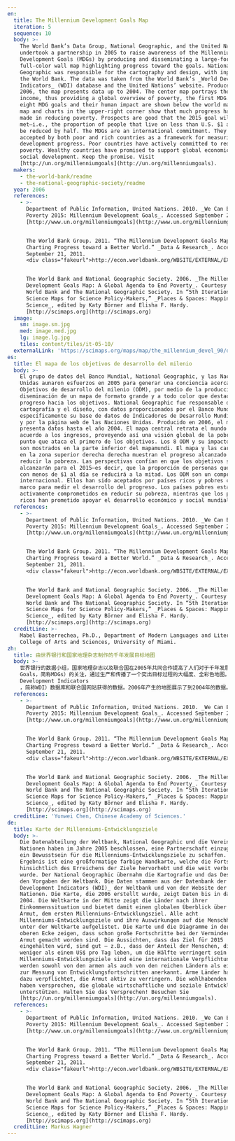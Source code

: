 ```yaml
---
en:
  title: The Millennium Development Goals Map
  iteration: 5
  sequence: 10
  body: >-
    The World Bank’s Data Group, National Geographic, and the United Nations
    undertook a partnership in 2005 to raise awareness of the Millennium
    Development Goals (MDGs) by producing and disseminating a large-format,
    full-color wall map highlighting progress toward the goals. National
    Geographic was responsible for the cartography and design, with input from
    the World Bank. The data was taken from the World Bank’s _World Development
    Indicators_ (WDI) database and the United Nations’ website. Produced in
    2006, the map presents data up to 2004. The center map portrays the world by
    income, thus providing a global overview of poverty, the first MDG. All
    eight MDG goals and their human impact are shown below the world map. The
    map and charts in the upper-right corner show that much progress has been
    made in reducing poverty. Prospects are good that the 2015 goal will be
    met—i.e., the proportion of people that live on less than U.S. $1 a day will
    be reduced by half. The MDGs are an international commitment. They have been
    accepted by both poor and rich countries as a framework for measuring
    development progress. Poor countries have actively committed to reducing
    poverty. Wealthy countries have promised to support global economic and
    social development. Keep the promise. Visit
    [http://un.org/millenniumgoals](http://un.org/millenniumgoals).
  makers:
    - the-world-bank/readme
    - the-national-geographic-society/readme
  year: 2006
  references:
    - >-
      Department of Public Information, United Nations. 2010. _We Can End
      Poverty 2015: Millennium Development Goals_. Accessed September 21, 2011.
      [http://www.un.org/millenniumgoals](http://www.un.org/millenniumgoals).


      The World Bank Group. 2011. “The Millennium Development Goals Map:
      Charting Progress toward a Better World.” _Data & Research_. Accessed
      September 21, 2011.
      <div class="fakeurl">http://econ.worldbank.org/WBSITE/EXTERNAL/EXTDEC/0,,contentMDK:20637864~pagePK:64165401~piPK:64165026~theSitePK:469372,00.html</div>.


      The World Bank and National Geographic Society. 2006. _The Millennium
      Development Goals Map: A Global Agenda to End Poverty_. Courtesy of The
      World Bank and The National Geographic Society. In “5th Iteration (2009):
      Science Maps for Science Policy-Makers,” _Places & Spaces: Mapping
      Science_, edited by Katy Börner and Elisha F. Hardy.
      [http://scimaps.org](http://scimaps.org)
  image:
    sm: image.sm.jpg
    med: image.med.jpg
    lg: image.lg.jpg
    tiles: content/tiles/it-05-10/
  externalLink: 'https://scimaps.org/maps/map/the_millennium_devel_90/detail'
es:
  title: El mapa de los objetivos de desarrollo del milenio
  body: >-
    El grupo de datos del Banco Mundial, National Geographic, y las Naciones
    Unidas aunaron esfuerzos en 2005 para generar una conciencia acerca de los
    Objetivos de desarrollo del milenio (ODM), por medio de la producción y
    diseminación de un mapa de formato grande y a todo color que destacara el
    progreso hacia los objetivos. National Geographic fue responsable de la
    cartografía y el diseño, con datos proporcionados por el Banco Mundial,
    específicamente su base de datos de Indicadores de Desarrollo Mundial (IDM),
    y por la página web de las Naciones Unidas. Producido en 2006, el mapa
    presenta datos hasta el año 2004. El mapa central retrata el mundo de
    acuerdo a los ingresos, proveyendo así una visión global de la pobreza,
    punto que ataca el primero de los objetivos. Los 8 ODM y su impacto humano
    son mostrados en la parte inferior del mapamundi. El mapa y las cartografías
    en la zona superior derecha derecha muestran el progreso alcanzado en
    reducir la pobreza. Las perspectivas confían en que los objetivos se
    alcanzarán para el 2015—es decir, que la proporción de personas que viven
    con menos de $1 al día se reducirá a la mitad. Los ODM son un compromiso
    internacional. Ellos han sido aceptados por países ricos y pobres como un
    marco para medir el desarrollo del progreso. Los países pobres están
    activamente comprometidos en reducir su pobreza, mientras que los países
    ricos han prometido apoyar el desarrollo económico y social mundial.
  references:
    - >-
      Department of Public Information, United Nations. 2010. _We Can End
      Poverty 2015: Millennium Development Goals_. Accessed September 21, 2011.
      [http://www.un.org/millenniumgoals](http://www.un.org/millenniumgoals).


      The World Bank Group. 2011. “The Millennium Development Goals Map:
      Charting Progress toward a Better World.” _Data & Research_. Accessed
      September 21, 2011.
      <div class="fakeurl">http://econ.worldbank.org/WBSITE/EXTERNAL/EXTDEC/0,,contentMDK:20637864~pagePK:64165401~piPK:64165026~theSitePK:469372,00.html</div>.


      The World Bank and National Geographic Society. 2006. _The Millennium
      Development Goals Map: A Global Agenda to End Poverty_. Courtesy of The
      World Bank and The National Geographic Society. In “5th Iteration (2009):
      Science Maps for Science Policy-Makers,” _Places & Spaces: Mapping
      Science_, edited by Katy Börner and Elisha F. Hardy.
      [http://scimaps.org](http://scimaps.org)
  creditLine: >-
    Mabel Basterrechea, Ph.D., Department of Modern Languages and Literatures,
    College of Arts and Sciences, University of Miami.
zh:
  title: 由世界银行和国家地理杂志制作的千年发展目标地图
  body: >-
    世界银行的数据小组，国家地理杂志以及联合国在2005年共同合作提高了人们对于千年发展目标（Millennium Development
    Goals，简称MDGs）的关注，通过生产和传播了一个突出目标过程的大幅度、全彩色地图。国家地理对制图和设计负责，世界银行对其投入。从世界银行的世界发展指标（World
    Development Indicators
    ，简称WDI）数据库和联合国网站获得的数据。2006年产生的地图展示了到2004年的数据。通过收入描绘了地图的中心部分，因而提供了一个全球贫困程度概览，这也是第一个MDG。所有8个MDG目标和他们对人类影响力如世界下面的地图所示。右上方角落的地图和表格展示了为减少贫困所做的努力。2例如2015年目标——将少于美国一天1美元的人口比例将减少一半——该目标即将实现。MDGs是一个国际承诺。富有和贫困国家接受MDGs作为衡量发展进步的一个框架。贫困国家积极致力于消除贫困。富有国家已经承诺支持全球经济社会发展。信守承诺。请访问http://un.org/millenniumgoals。
  references:
    - >-
      Department of Public Information, United Nations. 2010. _We Can End
      Poverty 2015: Millennium Development Goals_. Accessed September 21, 2011.
      [http://www.un.org/millenniumgoals](http://www.un.org/millenniumgoals).


      The World Bank Group. 2011. “The Millennium Development Goals Map:
      Charting Progress toward a Better World.” _Data & Research_. Accessed
      September 21, 2011.
      <div class="fakeurl">http://econ.worldbank.org/WBSITE/EXTERNAL/EXTDEC/0,,contentMDK:20637864~pagePK:64165401~piPK:64165026~theSitePK:469372,00.html</div>.


      The World Bank and National Geographic Society. 2006. _The Millennium
      Development Goals Map: A Global Agenda to End Poverty_. Courtesy of The
      World Bank and The National Geographic Society. In “5th Iteration (2009):
      Science Maps for Science Policy-Makers,” _Places & Spaces: Mapping
      Science_, edited by Katy Börner and Elisha F. Hardy.
      [http://scimaps.org](http://scimaps.org)
  creditLine: 'Yunwei Chen, Chinese Academy of Sciences.'
de:
  title: Karte der Millenniums-Entwicklungsziele
  body: >-
    Die Datenabteilung der Weltbank, National Geographic und die Vereinten
    Nationen haben im Jahre 2005 beschlossen, eine Partnerschaft einzugehen, um
    ein Bewusstsein für die Millenniums-Entwicklungsziele zu schaffen. Das
    Ergebnis ist eine großformatige farbige Wandkarte, welche die Fortschritte
    hinsichtlich des Erreichens der Ziele hervorhebt und die weit verbreitet
    wurde. Der National Geographic übernahm die Kartografie und das Design nach
    den Vorgaben der Weltbank. Die Daten stammen aus der Datenbank der _World
    Development Indicators (WDI)_ der Weltbank und von der Website der Vereinten
    Nationen. Die Karte, die 2006 erstellt wurde, zeigt Daten bis in das Jahr
    2004. Die Weltkarte in der Mitte zeigt die Länder nach ihrer
    Einkommenssituation und bietet damit einen globalen Überblick über die
    Armut, dem ersten Millenniums-Entwicklungsziel. Alle acht
    Millenniums-Entwicklungsziele und ihre Auswirkungen auf die Menschheit sind
    unter der Weltkarte aufgelistet. Die Karte und die Diagramme in der rechten
    oberen Ecke zeigen, dass schon große Fortschritte bei der Verminderung der
    Armut gemacht worden sind. Die Aussichten, dass das Ziel für 2015
    eingehalten wird, sind gut – z.B., dass der Anteil der Menschen, die von
    weniger als einem US$ pro Tag leben, um die Hälfte verringert sein wird. Die
    Millenniums-Entwicklungsziele sind eine internationale Verpflichtung. Sie
    werden sowohl von den armen als auch von den reichen Ländern als ein System
    zur Messung von Entwicklungsfortschritten anerkannt. Arme Länder haben sich
    dazu verpflichtet, die Armut aktiv zu verringern. Die wohlhabenden Länder
    haben versprochen, die globale wirtschaftliche und soziale Entwicklung zu
    unterstützen. Halten Sie das Versprechen! Besuchen Sie
    [http://un.org/millenniumgoals](http://un.org/millenniumgoals).
  references:
    - >-
      Department of Public Information, United Nations. 2010. _We Can End
      Poverty 2015: Millennium Development Goals_. Accessed September 21, 2011.
      [http://www.un.org/millenniumgoals](http://www.un.org/millenniumgoals).


      The World Bank Group. 2011. “The Millennium Development Goals Map:
      Charting Progress toward a Better World.” _Data & Research_. Accessed
      September 21, 2011.
      <div class="fakeurl">http://econ.worldbank.org/WBSITE/EXTERNAL/EXTDEC/0,,contentMDK:20637864~pagePK:64165401~piPK:64165026~theSitePK:469372,00.html</div>.


      The World Bank and National Geographic Society. 2006. _The Millennium
      Development Goals Map: A Global Agenda to End Poverty_. Courtesy of The
      World Bank and The National Geographic Society. In “5th Iteration (2009):
      Science Maps for Science Policy-Makers,” _Places & Spaces: Mapping
      Science_, edited by Katy Börner and Elisha F. Hardy.
      [http://scimaps.org](http://scimaps.org)
  creditLine: Markus Wagner
---
```

